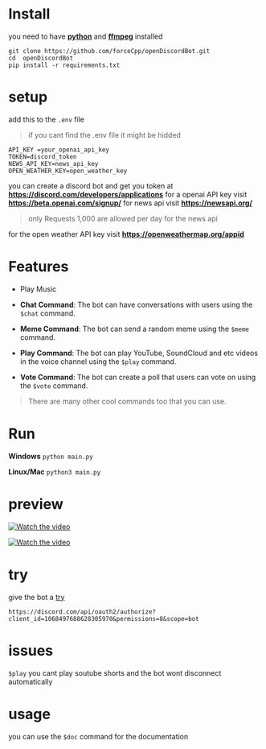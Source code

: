 # Install
you need to have **<a  href="https://www.python.org/">python</a>** and **<a  href="https://ffmpeg.org/download.html">ffmpeg</a>** installed

```
git clone https://github.com/forceCpp/openDiscordBot.git
cd  openDiscordBot
pip install -r requirements.txt
```

# setup

add this to the `.env` file
> if you cant find the .env file it might be hidded

```
API_KEY =your_openai_api_key
TOKEN=discord_token
NEWS_API_KEY=news_api_key
OPEN_WEATHER_KEY=open_weather_key
```
you can create a discord bot and get you token at **https://discord.com/developers/applications**
for a openai API key visit **https://beta.openai.com/signup/**
for news api visit **https://newsapi.org/**
> only Requests 1,000 are allowed per day for the news api

for the open weather API key visit **https://openweathermap.org/appid**

# Features

* Play Music 

* **Chat Command**: The bot can have conversations with users using the `$chat` command.
* **Meme Command**: The bot can send a random meme using the `$meme` command.
* **Play Command**: The bot can play YouTube, SoundCloud and etc videos in the voice channel using the `$play` command.
* **Vote Command**: The bot can create a poll that users can vote on using the `$vote` command.
>There are many other cool commands too that you can use.

# Run 

**Windows**
`python main.py`

**Linux/Mac**
`python3 main.py`

# preview
[![Watch the video](https://github.com/forceCpp/openDiscordBot/blob/main/preview/chat.png)](https://raw.githubusercontent.com/forceCpp/openDiscordBot/main/preview/chat.mp4)

[![Watch the video](https://github.com/forceCpp/openDiscordBot/blob/main/preview/meme.png)](https://raw.githubusercontent.com/forceCpp/openDiscordBot/main/preview/meme.mp4)

# try
give the bot a <a  href="https://discord.com/api/oauth2/authorize?client_id=1068497688628305970&permissions=8&scope=bot">try</a>

` https://discord.com/api/oauth2/authorize?client_id=1068497688628305970&permissions=8&scope=bot `

# issues
`$play` you cant play soutube shorts and the bot wont disconnect automatically

# usage
you can use the `$doc` command for the documentation
